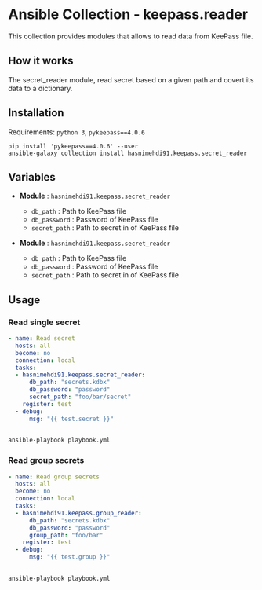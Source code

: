 # Ansible Collection - keepass.reader

This collection provides modules that allows to read data from KeePass file.

## How it works

The secret_reader module, read secret based on a given path and covert its data to a dictionary.

## Installation

Requirements: `python 3`, `pykeepass==4.0.6`

    pip install 'pykeepass==4.0.6' --user
    ansible-galaxy collection install hasnimehdi91.keepass.secret_reader


## Variables
- **Module** : `hasnimehdi91.keepass.secret_reader`
  - `db_path`     : Path to KeePass file
  - `db_password` : Password of KeePass file
  - `secret_path` : Path to secret in of KeePass file

- **Module** : `hasnimehdi91.keepass.secret_reader`
  - `db_path`     : Path to KeePass file
  - `db_password` : Password of KeePass file
  - `secret_path` : Path to secret in of KeePass file

## Usage

### Read single secret

```yaml
- name: Read secret
  hosts: all
  become: no
  connection: local
  tasks:
  - hasnimehdi91.keepass.secret_reader:
      db_path: "secrets.kdbx"
      db_password: "password"
      secret_path: "foo/bar/secret"
    register: test
  - debug:
      msg: "{{ test.secret }}"
      
```

```bash
ansible-playbook playbook.yml
```


### Read group secrets

```yaml
- name: Read group secrets
  hosts: all
  become: no
  connection: local
  tasks:
  - hasnimehdi91.keepass.group_reader:
      db_path: "secrets.kdbx"
      db_password: "password"
      group_path: "foo/bar"
    register: test
  - debug:
      msg: "{{ test.group }}"
      
```

```bash
ansible-playbook playbook.yml
```